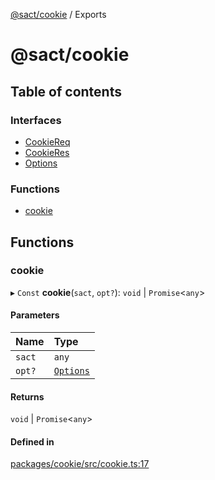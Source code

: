 [@sact/cookie](README.md) / Exports

# @sact/cookie

## Table of contents

### Interfaces

- [CookieReq](interfaces/CookieReq.md)
- [CookieRes](interfaces/CookieRes.md)
- [Options](interfaces/Options.md)

### Functions

- [cookie](modules.md#cookie)

## Functions

### cookie

▸ `Const` **cookie**(`sact`, `opt?`): `void` \| `Promise`<`any`\>

#### Parameters

| Name | Type |
| :------ | :------ |
| `sact` | `any` |
| `opt?` | [`Options`](interfaces/Options.md) |

#### Returns

`void` \| `Promise`<`any`\>

#### Defined in

[packages/cookie/src/cookie.ts:17](https://github.com/mattiasewers/sact/blob/982c487/packages/cookie/src/cookie.ts#L17)
